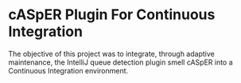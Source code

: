 # cASpER Plugin For Continuous Integration
The objective of this project was to integrate, through adaptive maintenance, the IntelliJ queue detection plugin smell cASpER into a Continuous Integration environment.
